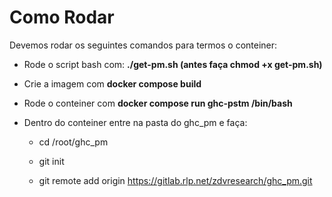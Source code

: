 # Como Rodar 

Devemos rodar os seguintes comandos para termos o conteiner:

* Rode o script bash com: **./get-pm.sh (antes faça chmod +x get-pm.sh)**

* Crie a imagem com **docker compose build**

* Rode o conteiner com **docker compose run ghc-pstm /bin/bash**

* Dentro do conteiner entre na pasta do ghc_pm e faça: 
    
    * cd /root/ghc_pm
    
    * git init
    
    * git remote add origin https://gitlab.rlp.net/zdvresearch/ghc_pm.git

